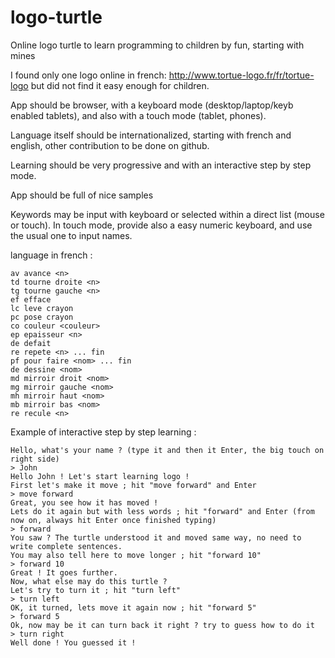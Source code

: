 # logo-turtle

Online logo turtle to learn programming to children by fun, starting with mines

I found only one logo online in french: http://www.tortue-logo.fr/fr/tortue-logo but did not find it easy enough for children.

App should be browser, with a keyboard mode (desktop/laptop/keyb enabled tablets), and also with a touch mode (tablet, phones).

Language itself should be internationalized, starting with french and english, other contribution to be done on github.

Learning should be very progressive and with an interactive step by step mode.

App should be full of nice samples

Keywords may be input with keyboard or selected within a direct list (mouse or touch).
In touch mode, provide also a easy numeric keyboard, and use the usual one to input names.

language in french :
```
av avance <n>
td tourne droite <n>
tg tourne gauche <n>
ef efface
lc leve crayon
pc pose crayon
co couleur <couleur>
ep epaisseur <n>
de defait
re repete <n> ... fin
pf pour faire <nom> ... fin
de dessine <nom>
md mirroir droit <nom>
mg mirroir gauche <nom>
mh mirroir haut <nom>
mb mirroir bas <nom>
re recule <n>
```

Example of interactive step by step learning :
```
Hello, what's your name ? (type it and then it Enter, the big touch on right side)
> John
Hello John ! Let's start learning logo !
First let's make it move ; hit "move forward" and Enter
> move forward
Great, you see how it has moved !
Lets do it again but with less words ; hit "forward" and Enter (from now on, always hit Enter once finished typing)
> forward
You saw ? The turtle understood it and moved same way, no need to write complete sentences.
You may also tell here to move longer ; hit "forward 10"
> forward 10
Great ! It goes further.
Now, what else may do this turtle ?
Let's try to turn it ; hit "turn left" 
> turn left
OK, it turned, lets move it again now ; hit "forward 5"
> forward 5
Ok, now may be it can turn back it right ? try to guess how to do it
> turn right
Well done ! You guessed it !
```
